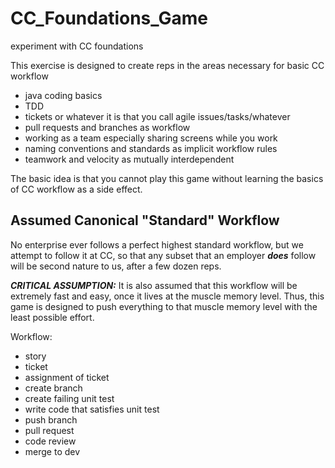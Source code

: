 # CC_Foundations_Game
experiment with CC foundations

This exercise is designed to create reps in the areas necessary for basic CC workflow

- java coding basics
- TDD
- tickets or whatever it is that you call agile issues/tasks/whatever
- pull requests and branches as workflow
- working as a team especially sharing screens while you work
- naming conventions and standards as implicit workflow rules
- teamwork and velocity as mutually interdependent

The basic idea is that you cannot play this game without learning the basics of CC workflow as a side effect.

## Assumed Canonical "Standard" Workflow

No enterprise ever follows a perfect highest standard workflow, but we attempt to follow it at CC, so that any subset that an employer _**does**_ follow will be second nature to us, after a few dozen reps. 

_**CRITICAL ASSUMPTION:**_ It is also assumed that this workflow will be extremely fast and easy, once it lives at the muscle memory level. Thus, this game is designed to push everything to that muscle memory level with the least possible effort.

Workflow:

- story
- ticket
- assignment of ticket
- create branch    
- create failing unit test
- write code that satisfies unit test
- push branch
- pull request
- code review
- merge to dev


